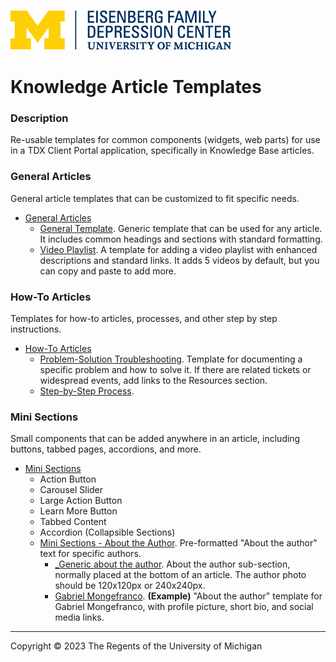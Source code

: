 ![Depression Center Logo](https://github.com/DepressionCenter/.github/blob/main/images/EFDCLogo_375w.png "depressioncenter.org")

# Knowledge Article Templates

### Description
Re-usable templates for common components (widgets, web parts) for use in a TDX Client Portal application, specifically in Knowledge Base articles.


### General Articles
General article templates that can be customized to fit specific needs.
+ [General Articles](https://github.com/DepressionCenter/EFDC-TDX-KB/tree/main/ArticleTemplates/General_Articles)
  + [General Template](https://github.com/DepressionCenter/EFDC-TDX-KB/tree/main/ArticleTemplates/General_Articles/General_Template.html). Generic template that can be used for any article. It includes common headings and sections with standard formatting.
  + [Video Playlist](https://github.com/DepressionCenter/EFDC-TDX-KB/tree/main/ArticleTemplates/General_Articles/Video_Playlist.html). A template for adding a video playlist with enhanced descriptions and standard links. It adds 5 videos by default, but you can copy and paste to add more.

### How-To Articles
Templates for how-to articles, processes, and other step by step instructions.
+ [How-To Articles](https://github.com/DepressionCenter/EFDC-TDX-KB/blob/main/ArticleTemplates/How-To_Articles)
  + [Problem-Solution Troubleshooting](https://github.com/DepressionCenter/EFDC-TDX-KB/blob/main/ArticleTemplates/How-To_Articles/Problem-Solution_Troubleshooting.html). Template for documenting a specific problem and how to solve it. If there are related tickets or widespread events, add links to the Resources section.
  + [Step-by-Step Process](https://github.com/DepressionCenter/EFDC-TDX-KB/blob/main/ArticleTemplates/How-To_Articles/Step-by-step_Process.html). 

### Mini Sections
Small components that can be added anywhere in an article, including buttons, tabbed pages, accordions, and more.
+ [Mini Sections](https://github.com/DepressionCenter/EFDC-TDX-KB/tree/main/ArticleTemplates/Mini_Sections)
  + Action Button
  + Carousel Slider
  + Large Action Button
  + Learn More Button
  + Tabbed Content
  + Accordion (Collapsible Sections)
  + [Mini Sections - About the Author](https://github.com/DepressionCenter/EFDC-TDX-KB/tree/main/ArticleTemplates/Mini_Sections/About_the_Author). Pre-formatted "About the author" text for specific authors.
    + [_Generic about the author](https://github.com/DepressionCenter/EFDC-TDX-KB/blob/main/ArticleTemplates/Mini_Sections/About_the_Author/_Generic_About_the_Author.html). About the author sub-section, normally placed at the bottom of an article. The author photo should be 120x120px or 240x240px.
    + [Gabriel Mongefranco](https://github.com/DepressionCenter/EFDC-TDX-KB/blob/main/ArticleTemplates/Mini_Sections/About_the_Author/Gabriel_Mongefranco.html). __(Example)__ "About the author" template for Gabriel Mongefranco, with profile picture, short bio, and social media links.



----

Copyright © 2023 The Regents of the University of Michigan
